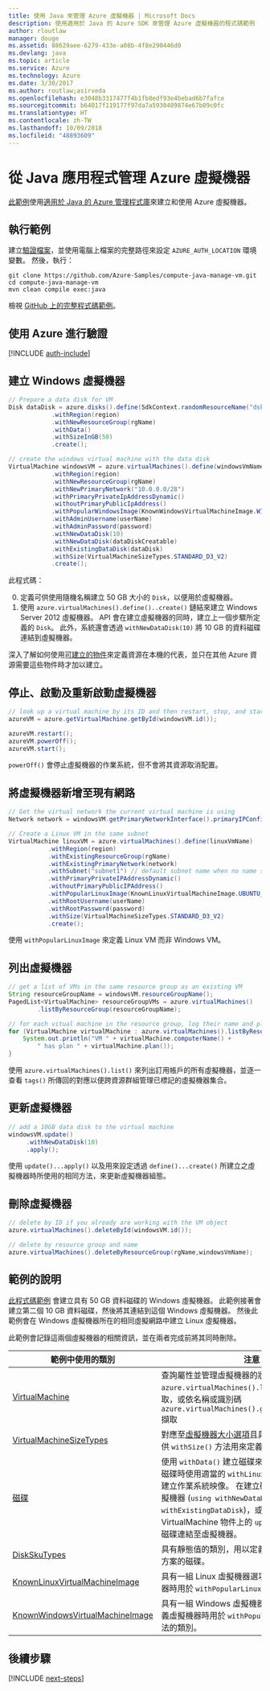 ```yaml
---
title: 使用 Java 來管理 Azure 虛擬機器 | Microsoft Docs
description: 使用適用於 Java 的 Azure SDK 來管理 Azure 虛擬機器的程式碼範例
author: rloutlaw
manager: douge
ms.assetid: 88629aee-6279-433e-a08b-4f8e290446d0
ms.devlang: java
ms.topic: article
ms.service: Azure
ms.technology: Azure
ms.date: 3/30/2017
ms.author: routlaw;asirveda
ms.openlocfilehash: e3048b3317477f4b1fb8edf93e4bebad6b7fafce
ms.sourcegitcommit: b64017f119177f97da7a5930489874e67b09c0fc
ms.translationtype: HT
ms.contentlocale: zh-TW
ms.lasthandoff: 10/09/2018
ms.locfileid: "48893609"
---
```

# <a name="manage-azure-virtual-machines-from-your-java-applications"></a>從 Java 應用程式管理 Azure 虛擬機器

[此範例](https://github.com/Azure-Samples/compute-java-manage-vm/)使用[適用於 Java 的 Azure 管理程式庫](https://github.com/Azure/azure-sdk-for-java)來建立和使用 Azure 虛擬機器。

## <a name="run-the-sample"></a>執行範例

建立[驗證檔案](https://github.com/Azure/azure-sdk-for-java/blob/master/AUTH.md)，並使用電腦上檔案的完整路徑來設定 `AZURE_AUTH_LOCATION` 環境變數。 然後，執行：

```
git clone https://github.com/Azure-Samples/compute-java-manage-vm.git
cd compute-java-manage-vm
mvn clean compile exec:java
```

檢視 [GitHub 上的完整程式碼範例](https://github.com/Azure-Samples/compute-java-manage-vm/blob/master/src/main/java/com/microsoft/azure/management/compute/samples/ManageVirtualMachine.java)。

## <a name="authenticate-with-azure"></a>使用 Azure 進行驗證

[!INCLUDE [auth-include](includes/java-auth-include.md)]

## <a name="create-a-windows-virtual-machine"></a>建立 Windows 虛擬機器

```java
// Prepare a data disk for VM
Disk dataDisk = azure.disks().define(SdkContext.randomResourceName("dsk", 30))
            .withRegion(region)
            .withNewResourceGroup(rgName)
            .withData()
            .withSizeInGB(50)
            .create();

// create the windows virtual machine with the data disk            
VirtualMachine windowsVM = azure.virtualMachines().define(windowsVmName)
            .withRegion(region)
            .withNewResourceGroup(rgName)
            .withNewPrimaryNetwork("10.0.0.0/28")
            .withPrimaryPrivateIpAddressDynamic()
            .withoutPrimaryPublicIpAddress()
            .withPopularWindowsImage(KnownWindowsVirtualMachineImage.WINDOWS_SERVER_2012_R2_DATACENTER)
            .withAdminUsername(userName)
            .withAdminPassword(password)
            .withNewDataDisk(10)
            .withNewDataDisk(dataDiskCreatable)
            .withExistingDataDisk(dataDisk)
            .withSize(VirtualMachineSizeTypes.STANDARD_D3_V2)
            .create();
```

此程式碼：   

0. 定義可供使用隨機名稱建立 50 GB 大小的 `Disk`，以便用於虛擬機器。
0. 使用 `azure.virtualMachines().define()..create()` 鏈結來建立 Windows Server 2012 虛擬機器。 API 會在建立虛擬機器的同時，建立上一個步驟所定義的 `Disk`。 此外，系統還會透過 `withNewDataDisk(10)` 將 10 GB 的資料磁碟連結到虛擬機器。

深入了解如何使用[可建立的<T>物件](java-sdk-azure-concepts.md#Creatables)來定義資源在本機的代表，並只在其他 Azure 資源需要這些物件時才加以建立。

## <a name="stop-start-and-restart-a-virtual-machine"></a>停止、啟動及重新啟動虛擬機器

```java
// look up a virtual machine by its ID and then restart, stop, and start it
azureVM = azure.getVirtualMachine.getById(windowsVM.id());

azureVM.restart();
azureVM.powerOff();
azureVM.start();
```

`powerOff()` 會停止虛擬機器的作業系統，但不會將其資源取消配置。

## <a name="add-a-virtual-machine-to-an-existing-network"></a>將虛擬機器新增至現有網路

```java
// Get the virtual network the current virtual machine is using
Network network = windowsVM.getPrimaryNetworkInterface().primaryIPConfiguration().getNetwork();

// Create a Linux VM in the same subnet
VirtualMachine linuxVM = azure.virtualMachines().define(linuxVmName)
           .withRegion(region)
           .withExistingResourceGroup(rgName)
           .withExistingPrimaryNetwork(network)
           .withSubnet("subnet1") // default subnet name when no name specified at creation
           .withPrimaryPrivateIPAddressDynamic()
           .withoutPrimaryPublicIPAddress()
           .withPopularLinuxImage(KnownLinuxVirtualMachineImage.UBUNTU_SERVER_16_04_LTS)
           .withRootUsername(userName)
           .withRootPassword(password)
           .withSize(VirtualMachineSizeTypes.STANDARD_D3_V2)
           .create();
```

使用 `withPopularLinuxImage` 來定義 Linux VM 而非 Windows VM。


## <a name="list-virtual-machines"></a>列出虛擬機器

```java
// get a list of VMs in the same resource group as an existing VM
String resourceGroupName = windowsVM.resourceGroupName();
PagedList<VirtualMachine> resourceGroupVMs = azure.virtualMachines()
        .listByResourceGroup(resourceGroupName); 

// for each vitual machine in the resource group, log their name and plan
for (VirtualMachine virtualMachine : azure.virtualMachines().listByResourceGroup(resourceGroupName)) {
    System.out.println("VM " + virtualMachine.computerName() + 
        " has plan " + virtualMachine.plan());
}
```

使用 `azure.virtualMachines().list()` 來列出訂用帳戶的所有虛擬機器，並逐一查看 `tags()` 所傳回的對應以便跨資源群組管理已標記的虛擬機器集合。

## <a name="update-a-virtual-machine"></a>更新虛擬機器

```java
// add a 10GB data disk to the virtual machine
windowsVM.update()
     .withNewDataDisk(10)
     .apply();
```

使用 `update()...apply()` 以及用來設定透過 `define()...create()` 所建立之虛擬機器時所使用的相同方法，來更新虛擬機器組態。

## <a name="delete-a-virtual-machine"></a>刪除虛擬機器

```java
// delete by ID if you already are working with the VM object
azure.virtualMachines().deleteById(windowsVM.id());

// delete by resource group and name
azure.virtualMachines().deleteByResourceGroup(rgName,windowsVmName);
```

## <a name="sample-explanation"></a>範例的說明

[此程式碼範例](https://github.com/Azure-Samples/compute-java-manage-vm/blob/master/src/main/java/com/microsoft/azure/management/compute/samples/ManageVirtualMachine.java) 會建立具有 50 GB 資料磁碟的 Windows 虛擬機器。 此範例接著會建立第二個 10 GB 資料磁碟，然後將其連結到這個 Windows 虛擬機器。
然後此範例會在 Windows 虛擬機器所在的相同虛擬網路中建立 Linux 虛擬機器。

此範例會記錄這兩個虛擬機器的相關資訊，並在兩者完成前將其同時刪除。

| 範例中使用的類別 | 注意
|-------|-------|
| [VirtualMachine](https://docs.microsoft.com/java/api/com.microsoft.azure.management.compute._virtual_machine) | 查詢屬性並管理虛擬機器的狀態。 使用 `azure.virtualMachines().list()` 以清單形式擷取，或依名稱或識別碼 `azure.virtualMachines().getByResourceGroup()` 擷取
| [VirtualMachineSizeTypes](https://docs.microsoft.com/java/api/com.microsoft.azure.management.compute._virtual_machine_size_types) | 對應至[虛擬機器大小選項](https://azure.microsoft.com/pricing/details/virtual-machines/linux/)且具有靜態值的類別，可供 `withSize()` 方法用來定義配置給 VM 的資源。
| [磁碟](https://docs.microsoft.com/java/api/com.microsoft.azure.management.compute._disk) | 使用 `withData()` 建立磁碟來儲存資料，或在定義磁碟時使用適當的 `withLinux` 或 `withWindows` 方法建立作業系統映像。 在建立磁碟時將磁碟連結至虛擬機器 (`using withNewDataDisk` 或 `withExistingDataDisk`)，或在建立磁碟後透過 VirtualMachine 物件上的 `update()..apply()` 將磁碟連結至虛擬機器。
| [DiskSkuTypes](https://docs.microsoft.com/java/api/com.microsoft.azure.management.compute._disk_sku_types) | 具有靜態值的類別，用以定義具有標準或[進階](https://docs.microsoft.com/azure/storage/storage-premium-storage)儲存方案的磁碟。
| [KnownLinuxVirtualMachineImage](https://docs.microsoft.com/java/api/com.microsoft.azure.management.compute._known_linux_virtual_machine_image) | 具有一組 Linux 虛擬機器選項，以便在定義虛擬機器時用於 `withPopularLinuxImage()` 方法的類別。
| [KnownWindowsVirtualMachineImage](https://docs.microsoft.com/java/api/com.microsoft.azure.management.compute._known_windows_virtual_machine_image) | 具有一組 Windows 虛擬機器映像選項，以便在定義虛擬機器時用於 `withPopularWindowsImage()` 方法的類別。

## <a name="next-steps"></a>後續步驟

[!INCLUDE [next-steps](includes/java-next-steps.md)]